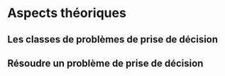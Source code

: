 # Aspects théoriques

## Les classes de problèmes de prise de décision

## Résoudre un problème de prise de décision